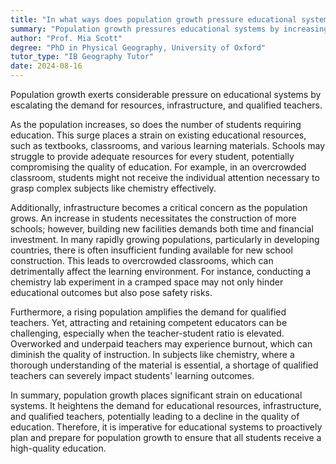 ```yaml
---
title: "In what ways does population growth pressure educational systems?"
summary: "Population growth pressures educational systems by increasing demand for resources, infrastructure, and qualified teachers."
author: "Prof. Mia Scott"
degree: "PhD in Physical Geography, University of Oxford"
tutor_type: "IB Geography Tutor"
date: 2024-08-16
---
```


Population growth exerts considerable pressure on educational systems by escalating the demand for resources, infrastructure, and qualified teachers.

As the population increases, so does the number of students requiring education. This surge places a strain on existing educational resources, such as textbooks, classrooms, and various learning materials. Schools may struggle to provide adequate resources for every student, potentially compromising the quality of education. For example, in an overcrowded classroom, students might not receive the individual attention necessary to grasp complex subjects like chemistry effectively.

Additionally, infrastructure becomes a critical concern as the population grows. An increase in students necessitates the construction of more schools; however, building new facilities demands both time and financial investment. In many rapidly growing populations, particularly in developing countries, there is often insufficient funding available for new school construction. This leads to overcrowded classrooms, which can detrimentally affect the learning environment. For instance, conducting a chemistry lab experiment in a cramped space may not only hinder educational outcomes but also pose safety risks.

Furthermore, a rising population amplifies the demand for qualified teachers. Yet, attracting and retaining competent educators can be challenging, especially when the teacher-student ratio is elevated. Overworked and underpaid teachers may experience burnout, which can diminish the quality of instruction. In subjects like chemistry, where a thorough understanding of the material is essential, a shortage of qualified teachers can severely impact students' learning outcomes.

In summary, population growth places significant strain on educational systems. It heightens the demand for educational resources, infrastructure, and qualified teachers, potentially leading to a decline in the quality of education. Therefore, it is imperative for educational systems to proactively plan and prepare for population growth to ensure that all students receive a high-quality education.
    